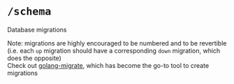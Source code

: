 # `/schema`

Database migrations

Note: migrations are highly encouraged to be numbered and to be revertible<br>
(i.e. each `up` migration should have a corresponding `down` migration, which does the opposite)<br>
Check out [golang-migrate](https://github.com/golang-migrate/migrate), which has become the go-to tool to create migrations